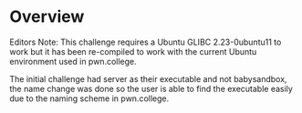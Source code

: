 # Overview

Editors Note: This challenge requires a Ubuntu GLIBC 2.23-0ubuntu11 to work but it has been re-compiled to work with the current Ubuntu environment used in pwn.college.

The initial challenge had server as their executable and not babysandbox, the name change was done so the user is able to find the executable easily due to the naming scheme in pwn.college.
